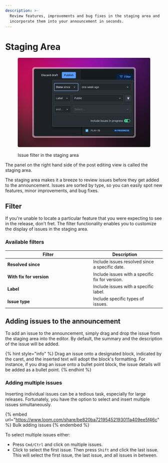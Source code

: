 ```yaml
---
description: >-
  Review features, improvements and bug fixes in the staging area and
  incorporate them into your announcement in seconds.
---
```


# Staging Area

<figure><img src="../../.gitbook/assets/Filter.png" alt=""><figcaption><p>Issue filter in the staging area</p></figcaption></figure>

The panel on the right hand side of the post editing view is called the staging area.&#x20;

The staging area makes it a breeze to review issues before they get added to the announcement. Issues are sorted by type, so you can easily spot new features, minor improvements, and bug fixes.

## Filter

If you're unable to locate a particular feature that you were expecting to see in the release, don't fret. The filter functionality enables you to customize the display of issues in the staging area.

### Available filters

<table><thead><tr><th width="260.5">Filter</th><th>Description</th><th data-hidden></th></tr></thead><tbody><tr><td><strong>Resolved since</strong> </td><td>Include issues resolved since a specific date.</td><td></td></tr><tr><td><strong>With fix for version</strong> </td><td>Include issues with a specific fix for version. </td><td></td></tr><tr><td><strong>Label</strong></td><td>Include issues with a specific label.</td><td></td></tr><tr><td><strong>Issue type</strong></td><td>Include specific types of issues.</td><td></td></tr></tbody></table>

## Adding issues to the announcement

To add an issue to the announcement, simply drag and drop the issue from the staging area into the editor. By default, the summary and the description of the issue will be added.&#x20;

{% hint style="info" %}
Drag an issue onto a designated block, indicated by the caret, and the inserted text will adopt the block's formatting. For instance, if you drag an issue onto a bullet point block, the issue details will be added as a bullet point.
{% endhint %}

### Adding multiple issues

Inserting individual issues can be a tedious task, especially for large releases. Fortunately, you have the option to select and insert multiple issues simultaneously.

{% embed url="https://www.loom.com/share/be820ba72195452193011a409ee5f46c" %}
Bulk adding issues
{% endembed %}

To select multiple issues either:&#x20;

* Press `Cmd/Ctrl` and click on multiple issues.&#x20;
* Click to select the first issue. Then press `Shift` and click the last issue. This will select the first issue, the last issue, and all issues in between.&#x20;

